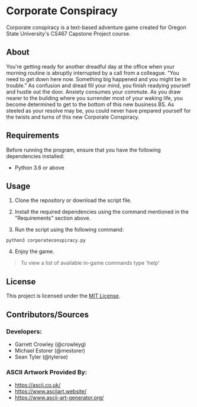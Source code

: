# Corporate Conspiracy

Corporate conspiracy is a text-based adventure game created for Oregon State University's CS467 Capstone Project course.

## About

You're getting ready for another dreadful day at the office when your morning routine is abruptly interrupted by a call from a colleague.  “You need to get down here now.  Something big happened and you might be in trouble.”  As confusion and dread fill your mind, you finish readying yourself and hustle out the door.  Anxiety consumes your commute.  As you draw nearer to the building where you surrender most of your waking life, you become determined to get to the bottom of this new business BS.  As steeled as your resolve may be, you could never have prepared yourself for the twists and turns of this new Corporate Conspiracy.

## Requirements

Before running the program, ensure that you have the following dependencies installed:

- Python 3.6 or above

## Usage

1. Clone the repository or download the script file.

2. Install the required dependencies using the command mentioned in the "Requirements" section above.

3. Run the script using the following command:

```
python3 corporateconspiracy.py
```

4. Enjoy the game.
> To view a list of available in-game commands type 'help'

## License

This project is licensed under the [MIT License](LICENSE).

## Contributors/Sources 
### Developers: 

- Garrett Crowley (@crowleyg)
- Michael Estorer (@mestorer)
- Sean Tyler (@tylerse)

### ASCII Artwork Provided By:

- https://ascii.co.uk/
- https://www.asciiart.website/
- https://www.ascii-art-generator.org/